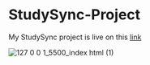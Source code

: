 # StudySync-Project

My StudySync project is live on this [link](https://mayank-sisodiya19.github.io/StudySync-Project/)

![127 0 0 1_5500_index html (1)](https://github.com/Mayank-Sisodiya19/StudySync-Project/assets/80584242/f1acd42d-8d11-4d2c-a6c7-f942585272d2)
